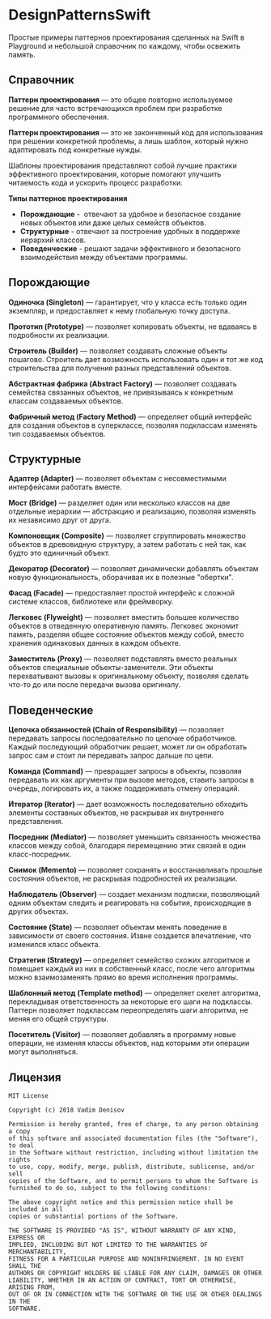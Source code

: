 # DesignPatternsSwift
Простые примеры паттернов проектирования сделанных на Swift в Playground и небольшой справочник по каждому, чтобы освежить память.
## Справочник
<b>Паттерн проектирования</b> — это общее повторно используемое решение для часто встречающихся проблем при разработке программного обеспечения.

<b>Паттерн проектирования</b> — это не законченный код для использования при решении конкретной проблемы, а лишь шаблон, который нужно адаптировать под конкретные нужды.

Шаблоны проектирования представляют собой лучшие практики эффективного проектирования, которые помогают улучшить читаемость кода и ускорить процесс разработки.

<b>Типы паттернов проектирования</b>
+ <b>Порождающие</b> -  отвечают за удобное и безопасное создание новых объектов или даже целых семейств объектов.
+ <b>Структурные</b> - отвечают за построение удобных в поддержке иерархий классов.
+ <b>Поведенческие</b> - решают задачи эффективного и безопасного взаимодействия между объектами программы.

## Порождающие
<b>Одиночка (Singleton)</b> — гарантирует, что у класса есть только один экземпляр, и предоставляет к нему глобальную точку доступа.

<b>Прототип (Prototype)</b> — позволяет копировать объекты, не вдаваясь в подробности их реализации.

<b>Строитель (Builder)</b> — позволяет создавать сложные объекты пошагово. Строитель дает возможность использовать один и тот же код строительства для получения разных представлений объектов.

<b>Абстрактная фабрика (Abstract Factory)</b> — позволяет создавать семейства связанных объектов, не привязываясь к конкретным классам создаваемых объектов.

<b>Фабричный метод (Factory Method)</b> — определяет общий интерфейс для создания объектов в суперклассе, позволяя подклассам изменять тип создаваемых объектов.

## Структурные
<b>Адаптер (Adapter)</b> — позволяет объектам с несовместимыми интерфейсами работать вместе.

<b>Мост (Bridge)</b> — разделяет один или несколько классов на две отдельные иерархии — абстракцию и реализацию, позволяя изменять их независимо друг от друга.

<b>Компоновщик (Composite)</b> — позволяет сгруппировать множество объектов в древовидную структуру, а затем работать с ней так, как будто это единичный объект.

<b>Декоратор (Decorator)</b> — позволяет динамически добавлять объектам новую функциональность, оборачивая их в полезные "обертки".

<b>Фасад (Facade)</b> — предоставляет простой интерфейс к сложной системе классов, библиотеке или фреймворку.

<b>Легковес (Flyweight)</b> — позволяет вместить большее количество объектов в отведенную оперативную память. Легковес экономит память, разделяя общее состояние объектов между собой, вместо хранения одинаковых данных в каждом объекте.

<b>Заместитель (Proxy)</b> — позволяет подставлять вместо реальных объектов специальные объекты-заменители. Эти объекты перехватывают вызовы к оригинальному объекту, позволяя сделать что-то до или после передачи вызова оригиналу.

## Поведенческие
<b>Цепочка обязанностей (Chain of Responsibility)</b> — позволяет передавать запросы последовательно по цепочке обработчиков. Каждый последующий обработчик решает, может ли он обработать запрос сам и стоит ли передавать запрос дальше по цепи.

<b>Команда (Command)</b> — превращает запросы в объекты, позволяя передавать их как аргументы при вызове методов, ставить запросы в очередь, логировать их, а также поддерживать отмену операций.

<b>Итератор (Iterator)</b> — дает возможность последовательно обходить элементы составных объектов, не раскрывая их внутреннего представления.

<b>Посредник (Mediator)</b> — позволяет уменьшить связанность множества классов между собой, благодаря перемещению этих связей в один класс-посредник.

<b>Снимок (Memento)</b> — позволяет сохранять и восстанавливать прошлые состояния объектов, не раскрывая подробностей их реализации.

<b>Наблюдатель (Observer)</b> — создает механизм подписки, позволяющий одним объектам следить и реагировать на события, происходящие в других объектах.

<b>Состояние (State)</b> — позволяет объектам менять поведение в зависимости от своего состояния. Извне создается впечатление, что изменился класс объекта.

<b>Стратегия (Strategy)</b> — определяет семейство схожих алгоритмов и помещает каждый из них в собственный класс, после чего алгоритмы можно взаимозаменять прямо во время исполнения программы.

<b>Шаблонный метод (Template method)</b> — определяет скелет алгоритма, перекладывая ответственность за некоторые его шаги на подклассы. Паттерн позволяет подклассам переопределять шаги алгоритма, не меняя его общей структуры.

<b>Посетитель (Visitor)</b> — позволяет добавлять в программу новые операции, не изменяя классы объектов, над которыми эти операции могут выполняться.

## Лицензия
    MIT License

    Copyright (c) 2018 Vadim Denisov

    Permission is hereby granted, free of charge, to any person obtaining a copy
    of this software and associated documentation files (the "Software"), to deal
    in the Software without restriction, including without limitation the rights
    to use, copy, modify, merge, publish, distribute, sublicense, and/or sell
    copies of the Software, and to permit persons to whom the Software is
    furnished to do so, subject to the following conditions:

    The above copyright notice and this permission notice shall be included in all
    copies or substantial portions of the Software.

    THE SOFTWARE IS PROVIDED "AS IS", WITHOUT WARRANTY OF ANY KIND, EXPRESS OR
    IMPLIED, INCLUDING BUT NOT LIMITED TO THE WARRANTIES OF MERCHANTABILITY,
    FITNESS FOR A PARTICULAR PURPOSE AND NONINFRINGEMENT. IN NO EVENT SHALL THE
    AUTHORS OR COPYRIGHT HOLDERS BE LIABLE FOR ANY CLAIM, DAMAGES OR OTHER
    LIABILITY, WHETHER IN AN ACTION OF CONTRACT, TORT OR OTHERWISE, ARISING FROM,
    OUT OF OR IN CONNECTION WITH THE SOFTWARE OR THE USE OR OTHER DEALINGS IN THE
    SOFTWARE.
